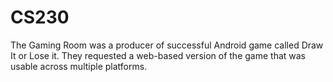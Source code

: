 # CS230

The Gaming Room was a producer of successful Android game called Draw It or Lose it. They requested a web-based version of the game that was usable across multiple platforms. 
